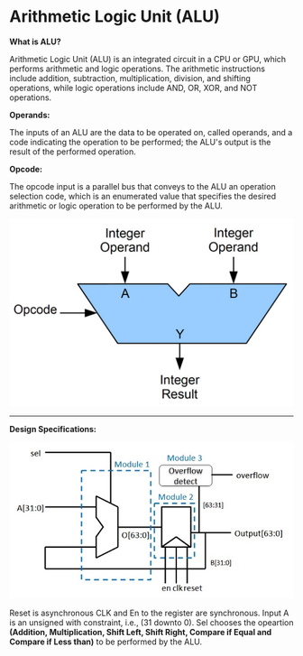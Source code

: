 # Arithmetic Logic Unit (ALU)

**What is ALU?**

Arithmetic Logic Unit (ALU) is an integrated circuit in a CPU or GPU, which performs arithmetic and logic operations. The arithmetic instructions include addition, subtraction, multiplication, division, and shifting operations, while logic operations include AND, OR, XOR, and NOT operations.

**Operands:**

The inputs of an ALU are the data to be operated on, called operands, and a code indicating the operation to be performed; the ALU's output is the result of the performed operation.

**Opcode:**

The opcode input is a parallel bus that conveys to the ALU an operation selection code, which is an enumerated value that specifies the desired arithmetic or logic operation to be performed by the ALU.

<img src="ALUBlock.jpg" width=600>

------------------------------------------------------------
**Design Specifications:**

<img src="ALU_VHDL.jpg">

Reset is asynchronous
CLK and En to the register are synchronous.
Input A is an unsigned with constraint, i.e., (31 downto 0).
Sel chooses the opeartion **(Addition, Multiplication, Shift Left, Shift Right, Compare if Equal and Compare if Less than)** to be performed by the ALU.

